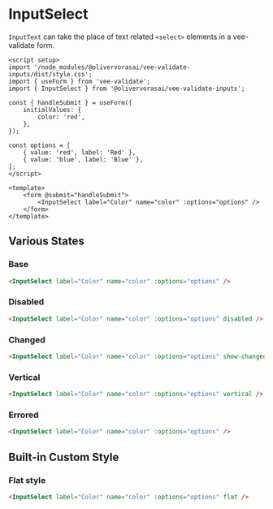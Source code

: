 # InputSelect

`InputText` can take the place of text related `<select>` elements in a vee-validate form.

```vue
<script setup>
import '/node_modules/@olivervorasai/vee-validate-inputs/dist/style.css';
import { useForm } from 'vee-validate';
import { InputSelect } from '@olivervorasai/vee-validate-inputs';

const { handleSubmit } = useForm({
    initialValues: {
        color: 'red',
    },
});

const options = [
    { value: 'red', label: 'Red' },
    { value: 'blue', label: 'Blue' },
];
</script>

<template>
    <form @submit="handleSubmit">
        <InputSelect label="Color" name="color" :options="options" />
    </form>
</template>
```

<script setup>
import '../../src/assets/css/colors.css';
import '../../src/assets/css/shadows.css';
import '../../src/assets/css/transitions.css';
import '../../src/assets/css/base.css';

import { onMounted } from 'vue';
import { useForm } from "vee-validate";
import InputSelect from '../../src/components/inputs/InputSelect.vue';

const { setFieldValue } = useForm({
    initialValues: {
        colorBase: "red",
        colorDisabled: "red",
        colorChanged: "red",
        colorVertical: "red",
        colorError: "red",
        colorFlat: "red",
    },
    validationSchema: {
        colorError: (value) => !!value ? true : 'Color is required',
    }
});

onMounted(() => {
    setFieldValue('colorChanged', 'blue');
    setFieldValue('colorError', '');
});

const options = [
    { value: 'red', label: 'Red' },
    { value: 'blue', label: 'Blue' },
];
</script>

## Various States

### Base

```html
<InputSelect label="Color" name="color" :options="options" />
```

<InputSelect label="Color" name="colorBase" :options="options" />

### Disabled

```html
<InputSelect label="Color" name="color" :options="options" disabled />
```

<InputSelect label="Color" name="colorBase" :options="options" disabled />

### Changed

```html
<InputSelect label="Color" name="color" :options="options" show-changed />
```

<InputSelect label="Color" name="colorChanged" :options="options" show-changed />

### Vertical

```html
<InputSelect label="Color" name="color" :options="options" vertical />
```

<InputSelect label="Color" name="colorVertical" :options="options" vertical />

### Errored

```html
<InputSelect label="Color" name="color" :options="options" />
```

<InputSelect label="Color" name="colorError" :options="options" />

## Built-in Custom Style

### Flat style

```html
<InputSelect label="Color" name="color" :options="options" flat />
```

<InputSelect label="Color" name="colorFlat" :options="options" flat />
